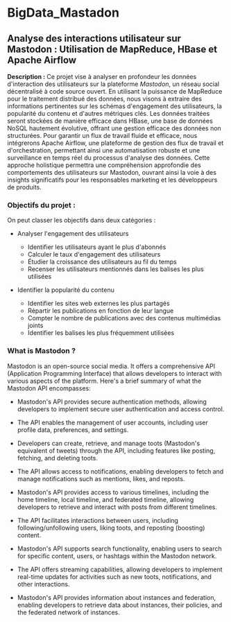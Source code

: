 # BigData_Mastadon

## Analyse des interactions utilisateur sur Mastodon : Utilisation de MapReduce, HBase et Apache Airflow

**Description :** Ce projet vise à analyser en profondeur les données d'interaction des utilisateurs sur la plateforme *Mastodon*, un réseau social décentralisé à code source ouvert. En utilisant la puissance de MapReduce pour le traitement distribué des données, nous visons à extraire des informations pertinentes sur les schémas d'engagement des utilisateurs, la popularité du contenu et d'autres métriques clés. Les données traitées seront stockées de manière efficace dans HBase, une base de données NoSQL hautement évolutive, offrant une gestion efficace des données non structurées. Pour garantir un flux de travail fluide et efficace, nous intégrerons Apache Airflow, une plateforme de gestion des flux de travail et d'orchestration, permettant ainsi une automatisation robuste et une surveillance en temps réel du processus d'analyse des données. Cette approche holistique permettra une compréhension approfondie des comportements des utilisateurs sur Mastodon, ouvrant ainsi la voie à des insights significatifs pour les responsables marketing et les développeurs de produits.

### Objectifs du projet :
On peut classer les objectifs dans deux catégories :

- Analyser l'engagement des utilisateurs

    + Identifier les utilisateurs ayant le plus d'abonnés
    + Calculer le taux d'engagement des utilisateurs
    + Étudier la croissance des utilisateurs au fil du temps
    + Recenser les utilisateurs mentionnés dans les balises les plus utilisées
- Identifier la popularité du contenu

    + Identifier les sites web externes les plus partagés
    + Répartir les publications en fonction de leur langue
    + Compter le nombre de publications avec des contenus multimédias joints
    + Identifier les balises les plus fréquemment utilisées

### What is Mastodon ?
Mastodon is an open-source social media.
It offers a comprehensive API (Application Programming Interface) that allows developers to interact with various aspects of the platform. Here's a brief summary of what the Mastodon API encompasses:

- Mastodon's API provides secure authentication methods, allowing developers to implement secure user authentication and access control.

- The API enables the management of user accounts, including user profile data, preferences, and settings.

- Developers can create, retrieve, and manage toots (Mastodon's equivalent of tweets) through the API, including features like posting, fetching, and deleting toots.

- The API allows access to notifications, enabling developers to fetch and manage notifications such as mentions, likes, and reposts.

- Mastodon's API provides access to various timelines, including the home timeline, local timeline, and federated timeline, allowing developers to retrieve and interact with posts from different timelines.

- The API facilitates interactions between users, including following/unfollowing users, liking toots, and reposting (boosting) content.

- Mastodon's API supports search functionality, enabling users to search for specific content, users, or hashtags within the Mastodon network.

- The API offers streaming capabilities, allowing developers to implement real-time updates for activities such as new toots, notifications, and other interactions.

- Mastodon's API provides information about instances and federation, enabling developers to retrieve data about instances, their policies, and the federated network of instances.